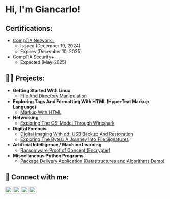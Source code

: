 <h1>Hi, I'm Giancarlo!</h1>

<h2>Certifications:</h2>

- [CompTIA Network+](https://www.credly.com/badges/9a0bf1bc-497e-4d57-9bf5-6c96a655b0db/public_url)
  - Issued (December 10, 2024)
  - Expires (December 10, 2025)
- CompTIA Security+
  - Expected (May-2025)

<h2>👨‍💻 Projects:</h2>

- <b>Getting Started With Linux</b>
  - [File And Directory Manipulation](https://github.com/GiancarloDLT/File-And-Directory-Manipulation)
- <b>Exploring Tags And Formatting With HTML (HyperText Markup Language)</b>
  - [Markup With HTML](https://github.com/GiancarloDLT/Markup-With-HTML)
- <b>Networking</b>
  - [Exploring The OSI Model Through Wireshark](https://github.com/GiancarloDLT/Exploring-the-OSI-Model-Through-Wireshark)
- <b>Digital Forencis</b>
  - [Digital Imaging With dd: USB Backup And Restoration](https://github.com/GiancarloDLT/Digital-Imaging-with-dd-USB-Backup-and-Restoration)
  - [Exploring The Bytes: A Journey Into File Signatures](https://github.com/GiancarloDLT/Exploring-the-Bytes-A-Journey-into-File-Signatures) 
- <b>Artificial Intelligence / Machine Learning</b>
  - [Ransomware Proof of Concept (Encrypter)](https://github.com/joshmadakor1/EncrypterPOC)
- <b>Miscellaneous Python Programs</b>
  - [Package Delivery Application (Datastructures and Algorithms Demo)](https://github.com/joshmadakor1/Package-Delivery-Pathfinding-Algorithm)


<h2> 🤳 Connect with me:</h2>

[<img align="left" alt="JoshMadakor | YouTube" width="22px" src="https://cdn.jsdelivr.net/npm/simple-icons@v3/icons/youtube.svg" />][youtube]
[<img align="left" alt="JoshMadakor | Twitter" width="22px" src="https://cdn.jsdelivr.net/npm/simple-icons@v3/icons/twitter.svg" />][twitter]
[<img align="left" alt="JoshMadakor | LinkedIn" width="22px" src="https://cdn.jsdelivr.net/npm/simple-icons@v3/icons/linkedin.svg" />][linkedin]
[<img align="left" alt="JoshMadakor | Instagram" width="22px" src="https://cdn.jsdelivr.net/npm/simple-icons@v3/icons/instagram.svg" />][instagram]

[twitter]: https://twitter.com/joshmadakor
[youtube]: https://www.youtube.com/c/joshmadakor
[instagram]: https://www.instagram.com/joshmadakor/
[linkedin]: https://linkedin.com/in/joshmadakor

<!--
**GiancarloDLT/GiancarloDLT** is a ✨ _special_ ✨ repository because its `README.md` (this file) appears on your GitHub profile.

Here are some ideas to get you started:

- 🔭 I’m currently working on ...
- 🌱 I’m currently learning ...
- 👯 I’m looking to collaborate on ...
- 🤔 I’m looking for help with ...
- 💬 Ask me about ...
- 📫 How to reach me: ...
- 😄 Pronouns: ...
- ⚡ Fun fact: ...
-->
